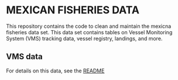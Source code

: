 # MEXICAN FISHERIES DATA

This repository contains the code to clean and maintain the mexicna fisheries data set. This data set contains tables on Vessel Monitoring System (VMS) tracking data, vessel registry, landings, and more.

## VMS data
For details on this data, see the [README](/scripts/vms)